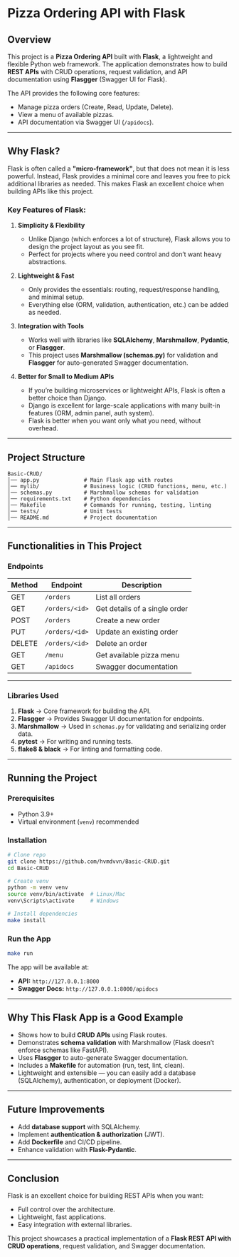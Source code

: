# Pizza Ordering API with Flask

## Overview

This project is a **Pizza Ordering API** built with **Flask**, a lightweight and flexible Python web framework.
The application demonstrates how to build **REST APIs** with CRUD operations, request validation, and API documentation using **Flasgger** (Swagger UI for Flask).

The API provides the following core features:

* Manage pizza orders (Create, Read, Update, Delete).
* View a menu of available pizzas.
* API documentation via Swagger UI (`/apidocs`).

---

## Why Flask?

Flask is often called a **"micro-framework"**, but that does not mean it is less powerful. Instead, Flask provides a minimal core and leaves you free to pick additional libraries as needed. This makes Flask an excellent choice when building APIs like this project.

### Key Features of Flask:

1. **Simplicity & Flexibility**

   * Unlike Django (which enforces a lot of structure), Flask allows you to design the project layout as you see fit.
   * Perfect for projects where you need control and don’t want heavy abstractions.

2. **Lightweight & Fast**

   * Only provides the essentials: routing, request/response handling, and minimal setup.
   * Everything else (ORM, validation, authentication, etc.) can be added as needed.

3. **Integration with Tools**

   * Works well with libraries like **SQLAlchemy**, **Marshmallow**, **Pydantic**, or **Flasgger**.
   * This project uses **Marshmallow (schemas.py)** for validation and **Flasgger** for auto-generated Swagger documentation.

4. **Better for Small to Medium APIs**

   * If you’re building microservices or lightweight APIs, Flask is often a better choice than Django.
   * Django is excellent for large-scale applications with many built-in features (ORM, admin panel, auth system).
   * Flask is better when you want only what you need, without overhead.

---

## Project Structure

```
Basic-CRUD/
│── app.py              # Main Flask app with routes
│── mylib/              # Business logic (CRUD functions, menu, etc.)
│── schemas.py          # Marshmallow schemas for validation
│── requirements.txt    # Python dependencies
│── Makefile            # Commands for running, testing, linting
│── tests/              # Unit tests
│── README.md           # Project documentation
```

---

## Functionalities in This Project

### Endpoints

| Method | Endpoint       | Description                   |
| ------ | -------------- | ----------------------------- |
| GET    | `/orders`      | List all orders               |
| GET    | `/orders/<id>` | Get details of a single order |
| POST   | `/orders`      | Create a new order            |
| PUT    | `/orders/<id>` | Update an existing order      |
| DELETE | `/orders/<id>` | Delete an order               |
| GET    | `/menu`        | Get available pizza menu      |
| GET    | `/apidocs`     | Swagger documentation         |

---

### Libraries Used

1. **Flask** → Core framework for building the API.
2. **Flasgger** → Provides Swagger UI documentation for endpoints.
3. **Marshmallow** → Used in `schemas.py` for validating and serializing order data.
4. **pytest** → For writing and running tests.
5. **flake8 & black** → For linting and formatting code.

---

## Running the Project

### Prerequisites

* Python 3.9+
* Virtual environment (`venv`) recommended

### Installation

```bash
# Clone repo
git clone https://github.com/hvmdvvn/Basic-CRUD.git
cd Basic-CRUD

# Create venv
python -m venv venv
source venv/bin/activate  # Linux/Mac
venv\Scripts\activate     # Windows

# Install dependencies
make install
```

### Run the App

```bash
make run
```

The app will be available at:

* **API:** `http://127.0.0.1:8000`
* **Swagger Docs:** `http://127.0.0.1:8000/apidocs`

---

## Why This Flask App is a Good Example

* Shows how to build **CRUD APIs** using Flask routes.
* Demonstrates **schema validation** with Marshmallow (Flask doesn’t enforce schemas like FastAPI).
* Uses **Flasgger** to auto-generate Swagger documentation.
* Includes a **Makefile** for automation (run, test, lint, clean).
* Lightweight and extensible — you can easily add a database (SQLAlchemy), authentication, or deployment (Docker).

---

## Future Improvements

* Add **database support** with SQLAlchemy.
* Implement **authentication & authorization** (JWT).
* Add **Dockerfile** and CI/CD pipeline.
* Enhance validation with **Flask-Pydantic**.

---

## Conclusion

Flask is an excellent choice for building REST APIs when you want:

* Full control over the architecture.
* Lightweight, fast applications.
* Easy integration with external libraries.

This project showcases a practical implementation of a **Flask REST API with CRUD operations**, request validation, and Swagger documentation.

